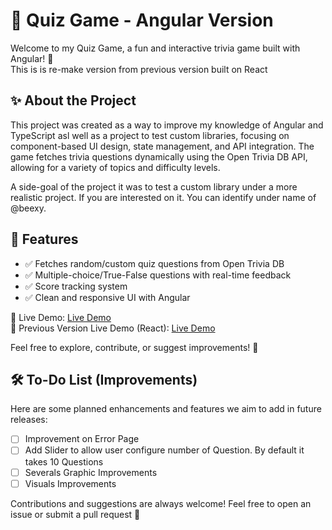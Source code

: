 # 🧠 Quiz Game - Angular Version
Welcome to my Quiz Game, a fun and interactive trivia game built with Angular! 🎉
<br>
This is is re-make version from previous version built on React

## ✨ About the Project
This project was created as a way to improve my knowledge of Angular and TypeScript asl well as a project to test custom libraries, focusing on component-based UI design, state management, and API integration. The game fetches trivia questions dynamically using the Open Trivia DB API, allowing for a variety of topics and difficulty levels.

A side-goal of the project it was to test a custom library under a more realistic project. If you are interested on it. You can identify under name of @beexy.

## 🚀 Features

* ✅ Fetches random/custom quiz questions from Open Trivia DB
* ✅ Multiple-choice/True-False questions with real-time feedback
* ✅ Score tracking system
* ✅ Clean and responsive UI with Angular

🔗 Live Demo: <a href="https://jesuscris90.github.io/Quiz-Game/" target="_blank">Live Demo</a>
<br>
🔗 Previous Version Live Demo (React): <a href="https://jesuscris90.github.io/Quiz-Game/" target="_blank">Live Demo</a>

Feel free to explore, contribute, or suggest improvements! 🚀

## 🛠️ To-Do List (Improvements)

Here are some planned enhancements and features we aim to add in future releases:

- [ ] Improvement on Error Page
- [ ] Add Slider to allow user configure number of Question. By default it takes 10 Questions
- [ ] Severals Graphic Improvements
- [ ] Visuals Improvements

Contributions and suggestions are always welcome! Feel free to open an issue or submit a pull request 🚀